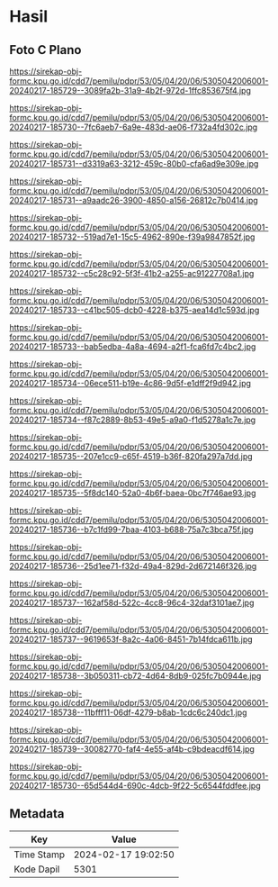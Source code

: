 # Hasil

## Foto C Plano

https://sirekap-obj-formc.kpu.go.id/cdd7/pemilu/pdpr/53/05/04/20/06/5305042006001-20240217-185729--3089fa2b-31a9-4b2f-972d-1ffc853675f4.jpg

https://sirekap-obj-formc.kpu.go.id/cdd7/pemilu/pdpr/53/05/04/20/06/5305042006001-20240217-185730--7fc6aeb7-6a9e-483d-ae06-f732a4fd302c.jpg

https://sirekap-obj-formc.kpu.go.id/cdd7/pemilu/pdpr/53/05/04/20/06/5305042006001-20240217-185731--d3319a63-3212-459c-80b0-cfa6ad9e309e.jpg

https://sirekap-obj-formc.kpu.go.id/cdd7/pemilu/pdpr/53/05/04/20/06/5305042006001-20240217-185731--a9aadc26-3900-4850-a156-26812c7b0414.jpg

https://sirekap-obj-formc.kpu.go.id/cdd7/pemilu/pdpr/53/05/04/20/06/5305042006001-20240217-185732--519ad7e1-15c5-4962-890e-f39a9847852f.jpg

https://sirekap-obj-formc.kpu.go.id/cdd7/pemilu/pdpr/53/05/04/20/06/5305042006001-20240217-185732--c5c28c92-5f3f-41b2-a255-ac91227708a1.jpg

https://sirekap-obj-formc.kpu.go.id/cdd7/pemilu/pdpr/53/05/04/20/06/5305042006001-20240217-185733--c41bc505-dcb0-4228-b375-aea14d1c593d.jpg

https://sirekap-obj-formc.kpu.go.id/cdd7/pemilu/pdpr/53/05/04/20/06/5305042006001-20240217-185733--bab5edba-4a8a-4694-a2f1-fca6fd7c4bc2.jpg

https://sirekap-obj-formc.kpu.go.id/cdd7/pemilu/pdpr/53/05/04/20/06/5305042006001-20240217-185734--06ece511-b19e-4c86-9d5f-e1dff2f9d942.jpg

https://sirekap-obj-formc.kpu.go.id/cdd7/pemilu/pdpr/53/05/04/20/06/5305042006001-20240217-185734--f87c2889-8b53-49e5-a9a0-f1d5278a1c7e.jpg

https://sirekap-obj-formc.kpu.go.id/cdd7/pemilu/pdpr/53/05/04/20/06/5305042006001-20240217-185735--207e1cc9-c65f-4519-b36f-820fa297a7dd.jpg

https://sirekap-obj-formc.kpu.go.id/cdd7/pemilu/pdpr/53/05/04/20/06/5305042006001-20240217-185735--5f8dc140-52a0-4b6f-baea-0bc7f746ae93.jpg

https://sirekap-obj-formc.kpu.go.id/cdd7/pemilu/pdpr/53/05/04/20/06/5305042006001-20240217-185736--b7c1fd99-7baa-4103-b688-75a7c3bca75f.jpg

https://sirekap-obj-formc.kpu.go.id/cdd7/pemilu/pdpr/53/05/04/20/06/5305042006001-20240217-185736--25d1ee71-f32d-49a4-829d-2d672146f326.jpg

https://sirekap-obj-formc.kpu.go.id/cdd7/pemilu/pdpr/53/05/04/20/06/5305042006001-20240217-185737--162af58d-522c-4cc8-96c4-32daf3101ae7.jpg

https://sirekap-obj-formc.kpu.go.id/cdd7/pemilu/pdpr/53/05/04/20/06/5305042006001-20240217-185737--9619653f-8a2c-4a06-8451-7b14fdca611b.jpg

https://sirekap-obj-formc.kpu.go.id/cdd7/pemilu/pdpr/53/05/04/20/06/5305042006001-20240217-185738--3b050311-cb72-4d64-8db9-025fc7b0944e.jpg

https://sirekap-obj-formc.kpu.go.id/cdd7/pemilu/pdpr/53/05/04/20/06/5305042006001-20240217-185738--11bfff11-06df-4279-b8ab-1cdc6c240dc1.jpg

https://sirekap-obj-formc.kpu.go.id/cdd7/pemilu/pdpr/53/05/04/20/06/5305042006001-20240217-185739--30082770-faf4-4e55-af4b-c9bdeacdf614.jpg

https://sirekap-obj-formc.kpu.go.id/cdd7/pemilu/pdpr/53/05/04/20/06/5305042006001-20240217-185730--65d544d4-690c-4dcb-9f22-5c6544fddfee.jpg


## Metadata

| Key        | Value               |
| ---------- | ------------------- |
| Time Stamp | 2024-02-17 19:02:50 |
| Kode Dapil | 5301                |



